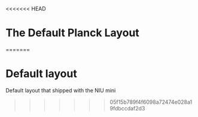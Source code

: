 <<<<<<< HEAD
# The Default Planck Layout

=======
# Default layout
Default layout that shipped with the NIU mini
>>>>>>> 05f15b789f4f6098a72474e028a19fdbccdaf2d3
